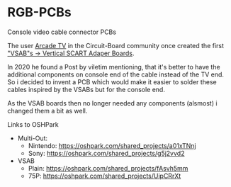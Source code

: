 # RGB-PCBs
Console video cable connector PCBs

The user [Arcade TV](https://circuit-board.de/forum/index.php/User/1861-ArcadeTV/) in the Circuit-Board community once created the first ["VSAB"s -> Vertical SCART Adaper Boards](https://circuit-board.de/forum/index.php/Thread/14997-VSAB-Vertical-Scart-Adapter-Boards-outdated/).

In 2020 he found a Post by viletim mentioning, that it's better to have the additional components on console end of the cable instead of the TV end.
So i decided to invent a PCB which would make it easier to solder these cables inspired by the VSABs but for the console end.

As the VSAB boards then no longer needed any components (alsmost) i changed them a bit as well.
 
Links to OSHPark
* Multi-Out:
  * Nintendo: 	https://oshpark.com/shared_projects/a01xTNnj
  * Sony: 		https://oshpark.com/shared_projects/g5j2vvd2
* VSAB
  * Plain: https://oshpark.com/shared_projects/fAsvh5mm
  * 75P: https://oshpark.com/shared_projects/UipCRrXt